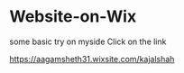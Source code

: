 # Website-on-Wix
some basic try on myside 
Click on the link 

https://aagamsheth31.wixsite.com/kajalshah



